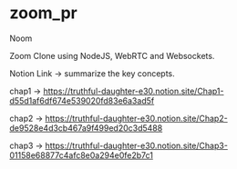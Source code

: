 # zoom_pr
Noom

Zoom Clone using NodeJS, WebRTC and Websockets.

Notion Link -> summarize the key concepts.

chap1 -> https://truthful-daughter-e30.notion.site/Chap1-d55d1af6df674e539020fd83e6a3ad5f

chap2 -> https://truthful-daughter-e30.notion.site/Chap2-de9528e4d3cb467a9f499ed20c3d5488

chap3 -> https://truthful-daughter-e30.notion.site/Chap3-01158e68877c4afc8e0a294e0fe2b7c1
